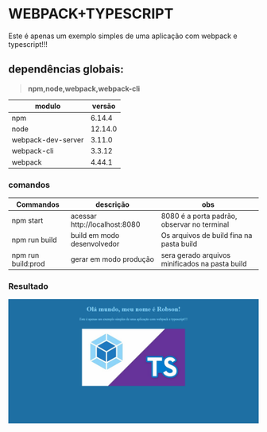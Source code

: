 # WEBPACK+TYPESCRIPT

Este é apenas um exemplo simples de uma aplicação com webpack e typescript!!!

## dependências globais:

>**npm,node,webpack,webpack-cli**

|modulo                          |versão
|-|-
|npm |6.14.4
|node |12.14.0
|webpack-dev-server | 3.11.0
|webpack-cli |3.3.12
|webpack |4.44.1


### comandos
|Commandos|descrição| obs |
|-|-|-
|npm start | acessar http://localhost:8080 | 8080 é a porta padrão, observar no terminal
npm run build| build em modo desenvolvedor | Os arquivos de build fina na pasta build
npm run build:prod | gerar em modo produção | sera gerado arquivos minificados na pasta build

### Resultado
![Breve resultado](https://raw.githubusercontent.com/robsongade/webpack-intro/master/src/css/images/screencapture.png)


